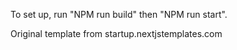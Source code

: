 To set up, run "NPM run build"
then "NPM run start".

Original template from startup.nextjstemplates.com
